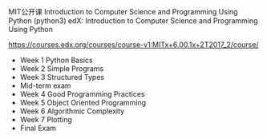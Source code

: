 MIT公开课 Introduction to Computer Science and Programming Using Python (python3)
edX: Introduction to Computer Science and Programming Using Python

https://courses.edx.org/courses/course-v1:MITx+6.00.1x+2T2017_2/course/

* Week 1 Python Basics
* Week 2 Simple Programs
* Week 3 Structured Types
* Mid-term exam
* Week 4 Good Programming Practices
* Week 5 Object Oriented Programming
* Week 6 Algorithmic Complexity
* Week 7 Plotting
* Final Exam

